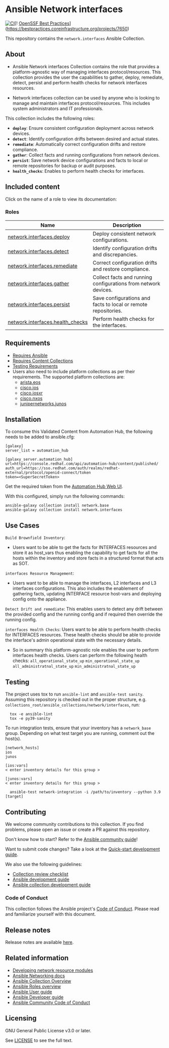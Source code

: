 # Ansible Network interfaces
[![CI](https://github.com/redhat-cop/network.interfaces/actions/workflows/tests.yml/badge.svg?branch=main&event=schedule)](https://github.com/redhat-cop/network.interfaces/actions/workflows/tests.yml)[!
[OpenSSF Best Practices](https://bestpractices.coreinfrastructure.org/projects/7650/badge)](https://bestpractices.coreinfrastructure.org/projects/7650)

This repository contains the `network.interfaces` Ansible Collection.


## About

- Ansible Network interfaces Collection contains the role that provides a platform-agnostic way of
  managing interfaces protocol/resources. This collection provides the user the capabilities to gather,
  deploy, remediate, detect, persist and perform health checks for network interfaces resources.

- Network interfaces collection can be used by anyone who is looking to manage and maintain interfaces protocol/resources. This includes system administrators and IT professionals.

This collection includes the following roles:
- **`deploy`**: Ensure consistent configuration deployment across network devices.
- **`detect`**: Identify configuration drifts between desired and actual states.
- **`remediate`**: Automatically correct configuration drifts and restore compliance.
- **`gather`**: Collect facts and running configurations from network devices.
- **`persist`**: Save network device configurations and facts to local or remote repositories for backup or audit
purposes.
- **`health_checks`**: Enables to perform health checks for interfaces.

## Included content

Click on the name of a role to view its documentation:

<!--start collection content-->
### Roles
Name | Description
--- | ---
[network.interfaces.deploy](roles/deploy/README.md) | Deploy consistent network configurations.
[network.interfaces.detect](roles/detect/README.md) | Identify configuration drifts and discrepancies.
[network.interfaces.remediate](roles/remediate/README.md) | Correct configuration drifts and restore compliance.
[network.interfaces.gather](roles/gather/README.md) | Collect facts and running configurations from network devices.
[network.interfaces.persist](roles/persist/README.md) | Save configurations and facts to local or remote repositories.
[network.interfaces.health_checks](roles/health_checks/README.md) | Perform health checks for the interfaces.
<!--end collection content-->

## Requirements
- [Requires Ansible](https://github.com/redhat-cop/network.interfaces/blob/main/meta/runtime.yml)
- [Requires Content Collections](https://github.com/redhat-cop/network.interfaces/blob/main/galaxy.yml#L5https://forum.ansible.com/c/news/5/none)
- [Testing Requirements](https://github.com/redhat-cop/network.interfaces/blob/main/test-requirements.txt)
- Users also need to include platform collections as per their requirements. The supported platform collections are:
  - [arista.eos](https://github.com/ansible-collections/arista.eos)
  - [cisco.ios](https://github.com/ansible-collections/cisco.ios)
  - [cisco.iosxr](https://github.com/ansible-collections/cisco.iosxr)
  - [cisco.nxos](https://github.com/ansible-collections/cisco.nxos)
  - [junipernetworks.junos](https://github.com/ansible-collections/junipernetworks.junos)

## Installation
To consume this Validated Content from Automation Hub, the following needs to be added to ansible.cfg:
```
[galaxy]
server_list = automation_hub

[galaxy_server.automation_hub]
url=https://console.redhat.com/api/automation-hub/content/published/
auth_url=https://sso.redhat.com/auth/realms/redhat-external/protocol/openid-connect/token
token=<SuperSecretToken>
```

Get the required token from the [Automation Hub Web UI](https://console.redhat.com/ansible/automation-hub/token).

With this configured, simply run the following commands:

```
ansible-galaxy collection install network.base
ansible-galaxy collection install network.interfaces
```

## Use Cases

`Build Brownfield Inventory`:
- Users want to be able to get the facts for INTERFACES resources and store it as host_vars thus enabling the capability to get facts for all the hosts within the inventory and store facts in a structured format that acts as SOT.

`interfaces Resource Management`:
- Users want to be able to manage the interfaces, L2 interfaces and L3 interfaces configurations. This also includes the enablement of gathering facts, updating INTERFACE resource host-vars and deploying config onto the appliance.

`Detect Drift and remediate`: This enables users to detect any drift between the provided config and the running config and if required then override the running config.

`interfaces Health Checks`:  Users want to be able to perform health checks for INTERFACES resources. These health checks should be able to provide the interface's admin operational state with the necessary details.

- So in summary this platform-agnostic role enables the user to perform interfaces health checks. Users can perform the following health checks:
      `all_operational_state_up`
       `min_operational_state_up`
       `all_administratnal_state_up`
       `min_administratnal_state_up`

## Testing

The project uses tox to run `ansible-lint` and `ansible-test sanity`.
Assuming this repository is checked out in the proper structure,
e.g. `collections_root/ansible_collections/network/interfaces`, run:

```shell
  tox -e ansible-lint
  tox -e py39-sanity
```

To run integration tests, ensure that your inventory has a `network_base` group.
Depending on what test target you are running, comment out the host(s).

```shell
[network_hosts]
ios
junos

[ios:vars]
< enter inventory details for this group >

[junos:vars]
< enter inventory details for this group >
```

```shell
  ansible-test network-integration -i /path/to/inventory --python 3.9 [target]
```

## Contributing

We welcome community contributions to this collection. If you find problems, please open an issue or create a PR against this repository.

Don't know how to start? Refer to the [Ansible community guide](https://docs.ansible.com/ansible/devel/community/index.html)!

Want to submit code changes? Take a look at the [Quick-start development guide](https://docs.ansible.com/ansible/devel/community/create_pr_quick_start.html).

We also use the following guidelines:

* [Collection review checklist](https://docs.ansible.com/ansible/devel/community/collection_contributors/collection_reviewing.html)
* [Ansible development guide](https://docs.ansible.com/ansible/devel/dev_guide/index.html)
* [Ansible collection development guide](https://docs.ansible.com/ansible/devel/dev_guide/developing_collections.html#contributing-to-collections)

### Code of Conduct
This collection follows the Ansible project's
[Code of Conduct](https://docs.ansible.com/ansible/devel/community/code_of_conduct.html).
Please read and familiarize yourself with this document.

## Release notes

Release notes are available [here](https://github.com/redhat-cop/network.interfaces/blob/main/CHANGELOG.rst).

## Related information

- [Developing network resource modules](https://github.com/ansible-network/networking-docs/blob/main/rm_dev_guide.md)
- [Ansible Networking docs](https://github.com/ansible-network/networking-docs)
- [Ansible Collection Overview](https://github.com/ansible-collections/overview)
- [Ansible Roles overview](https://docs.ansible.com/ansible/2.9/user_guide/playbooks_reuse_roles.html)
- [Ansible User guide](https://docs.ansible.com/ansible/latest/user_guide/index.html)
- [Ansible Developer guide](https://docs.ansible.com/ansible/latest/dev_guide/index.html)
- [Ansible Community Code of Conduct](https://docs.ansible.com/ansible/latest/community/code_of_conduct.html)

## Licensing

GNU General Public License v3.0 or later.

See [LICENSE](https://www.gnu.org/licenses/gpl-3.0.txt) to see the full text.